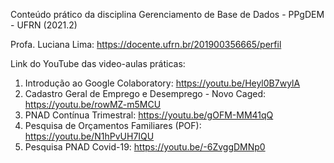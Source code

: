 Conteúdo prático da disciplina Gerenciamento de Base de Dados - PPgDEM - UFRN (2021.2)

Profa. Luciana Lima: https://docente.ufrn.br/201900356665/perfil

Link do YouTube das video-aulas práticas:
1) Introdução ao Google Colaboratory: https://youtu.be/Heyl0B7wylA
2) Cadastro Geral de Emprego e Desemprego - Novo Caged: https://youtu.be/rowMZ-m5MCU
3) PNAD Contínua Trimestral: https://youtu.be/gOFM-MM41qQ
4) Pesquisa de Orçamentos Familiares (POF): https://youtu.be/N1hPvUH7IQU
5) Pesquisa PNAD Covid-19: https://youtu.be/-6ZvggDMNp0
